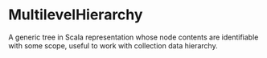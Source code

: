 # MultilevelHierarchy

A generic tree in Scala representation whose node contents are identifiable with some scope, useful to work with collection data hierarchy.
